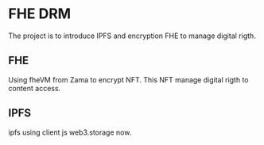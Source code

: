 # FHE DRM
The project is to introduce IPFS and encryption FHE to manage digital rigth.

## FHE
Using fheVM from Zama to encrypt NFT. This NFT manage digital rigth to content access.

## IPFS
ipfs using client js web3.storage now.